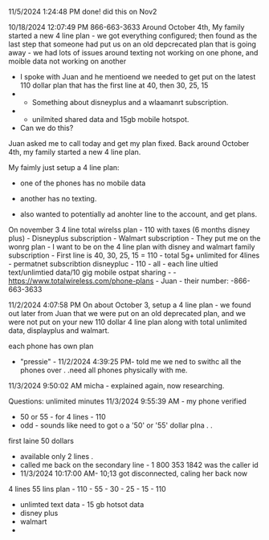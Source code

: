 11/5/2024 1:24:48 PM
done! did this on Nov2

10/18/2024 12:07:49 PM
866-663-3633
Around October 4th, My family started a new 4 line plan - we got everything configured; then found as the last step that someone had put us on an old depcrecated plan that is going away - we had lots of issues around texting not working on one phone, and moible data not working on another
 - I spoke with Juan and he mentioend we needed to get put on the latest 110 dollar plan that has the first line at 40, then 30, 25, 15
 - - Something about disneyplus and a wlaamanrt subscription.
 - - unilmited shared data and 15gb mobile hotspot.
 - Can we do this?



Juan asked me to call today and get my plan fixed.  Back around October 4th, my family started a new 4 line plan.




My faimly just setup a 4 line plan:
 - one of the phones has no mobile data
 - another has no texting.
 
 - also wanted to potentially ad anohter line to the account, and get plans.
 



On november 3 4 line total wirelss plan
	  - 110 with taxes (6 months disney plus)
	  - Disneyplus subscription
	  - Walmart subscription
	  - They put me on the wonrg plan
	  - I want to be on the 4 line plan with disney and walmart family subscription
	  - First line is 40, 30, 25, 15 = 110
	  - total 5g+ unlimited for 4lines
	  - permatnet subscribtion disneypluc
	  - 110 - all 
	  - each line ultied text/unlimtied data/10 gig mobile ostpat sharing - 
	  - https://www.totalwireless.com/phone-plans
	  - Juan
	  - their number: -866-663-3633


11/2/2024 4:07:58 PM
On about October 3, setup a 4 line plan - we found out later from Juan that we were put on an old deprecated plan, and we were not put on your new 110 dollar 4 line plan along with total unlimited data, displayplus and walmart.

each phone has own plan
 - "pressie" - 11/2/2024 4:39:25 PM- told me we ned to swithc all the phones over . .need all phones physically with me.

11/3/2024 9:50:02 AM
micha - explained again, now researching.

Questions: unlimited minutes
11/3/2024 9:55:39 AM - my phone verified
 - 50 or 55 - for 4 lines - 110
 - odd - sounds like need to got o a '50' or '55' dollar plna . .

first laine 50 dollars
 - available only 2 lines . 
 - called me back on the secondary line - 1 800 353 1842 was the caller id
 - 11/3/2024 10:17:00 AM- 10;13 got disconnected, caling her back now

4 lines 55 lins plan - 110 - 
55 - 30 - 25 - 15 - 110
 - unlimted text data - 15 gb hotsot data
 - disney plus
 - walmart
 - 


